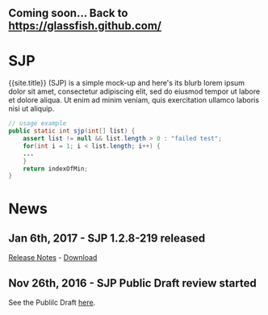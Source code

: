 ## Coming soon... Back to <https://glassfish.github.com/>



# SJP

{{site.title}} (SJP) is a simple mock-up and here's its blurb lorem ipsum dolor sit amet, consectetur adipiscing elit, sed do eiusmod tempor ut labore et dolore aliqua. Ut enim ad minim veniam, quis exercitation ullamco laboris nisi ut aliquip.

```java
// usage example
public static int sjp(int[] list) {
	assert list != null && list.length > 0 : "failed test";
	for(int i = 1; i < list.length; i++) {	
	...
	}
	return indexOfMin;
}
```

# News

## Jan 6th, 2017 - SJP 1.2.8-219 released ##

[Release Notes](http://oracle.com) - [Download](http://oracle.com)

## Nov 26th, 2016 - SJP Public Draft review started ##

See the Publilc Draft [here](http://oracle.com).

